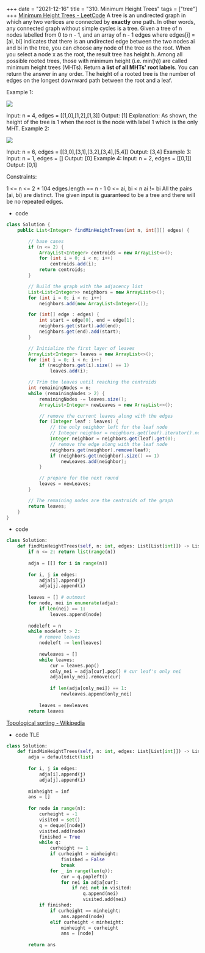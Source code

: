 +++ 
date = "2021-12-16"
title = "310. Minimum Height Trees"
tags = ["tree"]
+++
[Minimum Height Trees - LeetCode](https://leetcode.com/problems/minimum-height-trees/)
A tree is an undirected graph in which any two vertices are connected by __exactly__ one path. In other words, any connected graph without simple cycles is a tree.
Given a tree of n nodes labelled from 0 to n - 1, and an array of n - 1 edges where edges[i] = [ai, bi] indicates that there is an undirected edge between the two nodes ai and bi in the tree, you can choose any node of the tree as the root. When you select a node x as the root, the result tree has height h. Among all possible rooted trees, those with minimum height (i.e. min(h))  are called minimum height trees (MHTs).
Return __a list of all MHTs' root labels__. You can return the answer in any order.
The height of a rooted tree is the number of edges on the longest downward path between the root and a leaf.
 
Example 1:

![](https://assets.leetcode.com/uploads/2020/09/01/e1.jpg)

Input: n = 4, edges = [[1,0],[1,2],[1,3]] Output: [1] Explanation: As shown, the height of the tree is 1 when the root is the node with label 1 which is the only MHT. 
Example 2:

![](https://assets.leetcode.com/uploads/2020/09/01/e2.jpg)

Input: n = 6, edges = [[3,0],[3,1],[3,2],[3,4],[5,4]] Output: [3,4] 
Example 3:
Input: n = 1, edges = [] Output: [0] 
Example 4:
Input: n = 2, edges = [[0,1]] Output: [0,1] 
 
Constraints:

1 <= n <= 2 * 104
edges.length == n - 1
0 <= ai, bi < n
ai != bi
All the pairs (ai, bi) are distinct.
The given input is guaranteed to be a tree and there will be no repeated edges.

- code
```java
class Solution {
    public List<Integer> findMinHeightTrees(int n, int[][] edges) {

        // base cases
        if (n <= 2) {
            ArrayList<Integer> centroids = new ArrayList<>();
            for (int i = 0; i < n; i++)
                centroids.add(i);
            return centroids;
        }

        // Build the graph with the adjacency list
        List<List<Integer>> neighbors = new ArrayList<>();
        for (int i = 0; i < n; i++)
            neighbors.add(new ArrayList<Integer>());

        for (int[] edge : edges) {
            int start = edge[0], end = edge[1];
            neighbors.get(start).add(end);
            neighbors.get(end).add(start);
        }

        // Initialize the first layer of leaves
        ArrayList<Integer> leaves = new ArrayList<>();
        for (int i = 0; i < n; i++)
            if (neighbors.get(i).size() == 1)
                leaves.add(i);

        // Trim the leaves until reaching the centroids
        int remainingNodes = n;
        while (remainingNodes > 2) {
            remainingNodes -= leaves.size();
            ArrayList<Integer> newLeaves = new ArrayList<>();

            // remove the current leaves along with the edges
            for (Integer leaf : leaves) {
                // the only neighbor left for the leaf node
                // Integer neighbor = neighbors.get(leaf).iterator().next();
                Integer neighbor = neighbors.get(leaf).get(0);
                // remove the edge along with the leaf node
                neighbors.get(neighbor).remove(leaf);
                if (neighbors.get(neighbor).size() == 1)
                    newLeaves.add(neighbor);
            }

            // prepare for the next round
            leaves = newLeaves;
        }

        // The remaining nodes are the centroids of the graph
        return leaves;
    }
}
```
- code
```py
class Solution:
    def findMinHeightTrees(self, n: int, edges: List[List[int]]) -> List[int]:
        if n <= 2: return list(range(n))
        
        adja = [[] for i in range(n)]
        
        for i, j in edges:
            adja[i].append(j)
            adja[j].append(i)
            
        leaves = [] # outmost    
        for node, nei in enumerate(adja):
            if len(nei) == 1:
                leaves.append(node)
        
        nodeleft = n
        while nodeleft > 2:
            # remove leaves
            nodeleft -= len(leaves)
            
            newleaves = []
            while leaves:
                cur = leaves.pop()
                only_nei = adja[cur].pop() # cur leaf's only nei
                adja[only_nei].remove(cur)
                
                if len(adja[only_nei]) == 1:
                    newleaves.append(only_nei)
                        
            leaves = newleaves
        return leaves
```
[Topological sorting - Wikipedia](https://en.wikipedia.org/wiki/Topological_sorting)
- code TLE
```py
class Solution:
    def findMinHeightTrees(self, n: int, edges: List[List[int]]) -> List[int]:
        adja = defaultdict(list)
        
        for i, j in edges:
            adja[i].append(j)
            adja[j].append(i)
            
        minheight = inf
        ans = []
        
        for node in range(n):
            curheight = -1
            visited = set()
            q = deque([node])
            visited.add(node)
            finished = True
            while q:
                curheight += 1
                if curheight > minheight:
                    finished = False
                    break
                for _ in range(len(q)):
                    cur = q.popleft()
                    for nei in adja[cur]:
                        if nei not in visited:
                            q.append(nei)
                            visited.add(nei)
            if finished:
                if curheight == minheight:
                    ans.append(node)
                elif curheight < minheight:
                    minheight = curheight
                    ans = [node]
                    
        return ans
```
